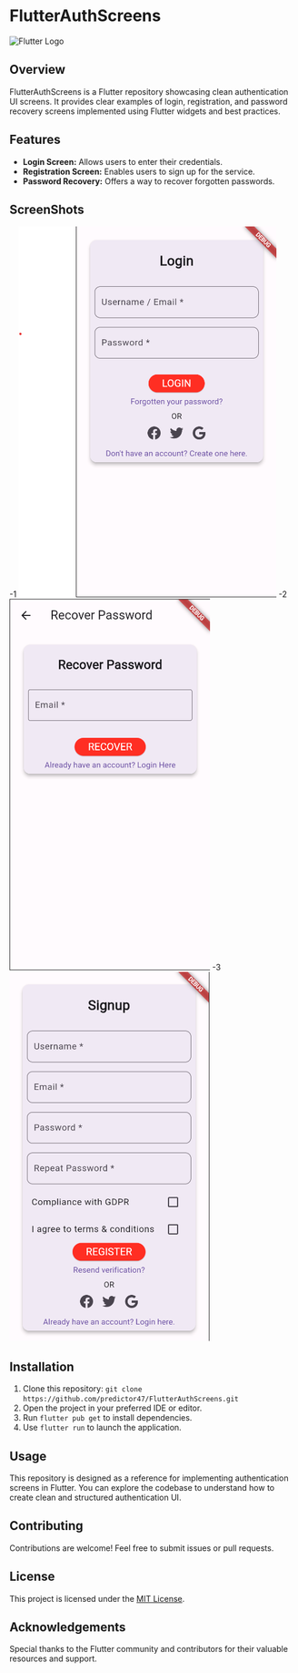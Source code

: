 # FlutterAuthScreens

![Flutter Logo](https://storage.googleapis.com/cms-storage-bucket/c823e53b3a1a7b0d36a9.png)

## Overview
FlutterAuthScreens is a Flutter repository showcasing clean authentication UI screens. It provides clear examples of login, registration, and password recovery screens implemented using Flutter widgets and best practices.

## Features
- **Login Screen:** Allows users to enter their credentials.
- **Registration Screen:** Enables users to sign up for the service.
- **Password Recovery:** Offers a way to recover forgotten passwords.
## ScreenShots
-1
![image](https://github.com/predictor47/FlutterAuthScreens/blob/main/images/1.png)
-2
![image](https://github.com/predictor47/FlutterAuthScreens/blob/main/images/2.png)
-3
![image](https://github.com/predictor47/FlutterAuthScreens/blob/main/images/3.png)




## Installation
1. Clone this repository: `git clone https://github.com/predictor47/FlutterAuthScreens.git`
2. Open the project in your preferred IDE or editor.
3. Run `flutter pub get` to install dependencies.
4. Use `flutter run` to launch the application.

## Usage
This repository is designed as a reference for implementing authentication screens in Flutter. You can explore the codebase to understand how to create clean and structured authentication UI.

## Contributing
Contributions are welcome! Feel free to submit issues or pull requests.

## License
This project is licensed under the [MIT License](LICENSE).

## Acknowledgements
Special thanks to the Flutter community and contributors for their valuable resources and support.

